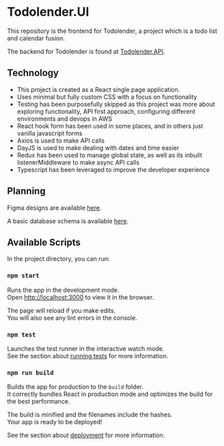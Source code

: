 # Todolender.UI

This repository is the frontend for Todolender, a project which is a todo list and calendar fusion. 

The backend for Todolender is found at [Todolender.API](https://github.com/Mark-Cooper-Janssen-Vooles/Todolender.API).

## Technology 

- This project is created as a React single page application. 
- Uses minimal but fully custom CSS with a focus on functionality 
- Testing has been purposefully skipped as this project was more about exploring functionality, API first approach, configuring different environments and devops in AWS
- React hook form has been used in some places, and in others just vanilla javascript forms
- Axios is used to make API calls
- DayJS is used to make dealing with dates and time easier
- Redux has been used to manage global state, as well as its inbuilt listenerMiddleware to make async API calls
- Typescript has been leveraged to improve the developer experience

## Planning
Figma designs are available [here](https://www.figma.com/file/ona2QoEu6QzTcyffAervOy/Todolender?node-id=0%3A1&t=KPdD8o2qc6cbYQnZ-0).

A basic database schema is available [here](https://app.diagrams.net/#G1NYqMTprbHGnyYW-6s-Pc1sLVT3hZQu_x).

## Available Scripts

In the project directory, you can run:

### `npm start`

Runs the app in the development mode.\
Open [http://localhost:3000](http://localhost:3000) to view it in the browser.

The page will reload if you make edits.\
You will also see any lint errors in the console.

### `npm test`

Launches the test runner in the interactive watch mode.\
See the section about [running tests](https://facebook.github.io/create-react-app/docs/running-tests) for more information.

### `npm run build`

Builds the app for production to the `build` folder.\
It correctly bundles React in production mode and optimizes the build for the best performance.

The build is minified and the filenames include the hashes.\
Your app is ready to be deployed!

See the section about [deployment](https://facebook.github.io/create-react-app/docs/deployment) for more information.
